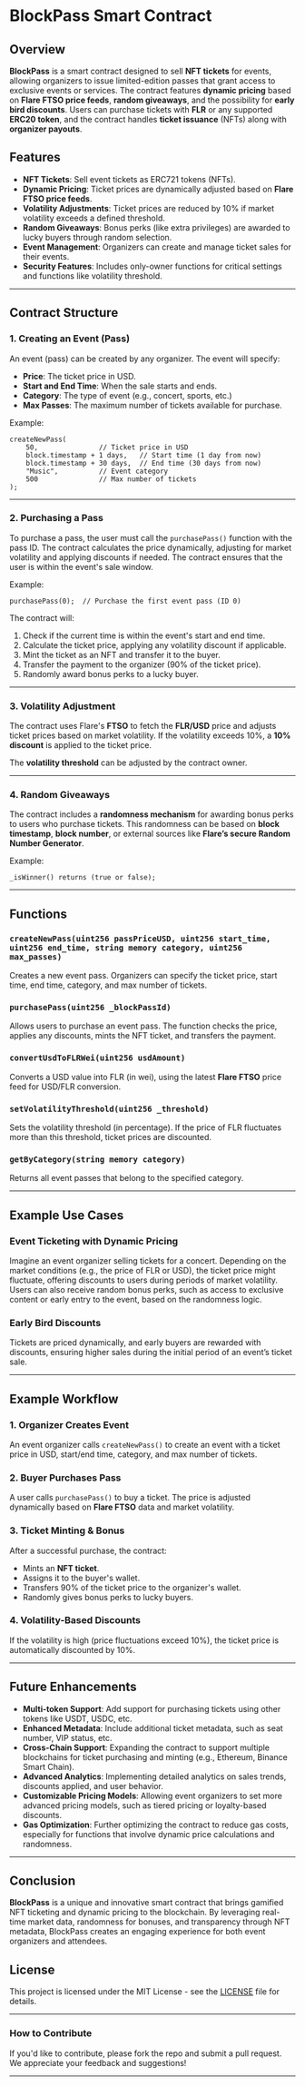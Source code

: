 # BlockPass Smart Contract

## Overview

**BlockPass** is a smart contract designed to sell **NFT tickets** for events, allowing organizers to issue limited-edition passes that grant access to exclusive events or services. The contract features **dynamic pricing** based on **Flare FTSO price feeds**, **random giveaways**, and the possibility for **early bird discounts**. Users can purchase tickets with **FLR** or any supported **ERC20 token**, and the contract handles **ticket issuance** (NFTs) along with **organizer payouts**.

## Features

- **NFT Tickets**: Sell event tickets as ERC721 tokens (NFTs).
- **Dynamic Pricing**: Ticket prices are dynamically adjusted based on **Flare FTSO price feeds**.
- **Volatility Adjustments**: Ticket prices are reduced by 10% if market volatility exceeds a defined threshold.
- **Random Giveaways**: Bonus perks (like extra privileges) are awarded to lucky buyers through random selection.
- **Event Management**: Organizers can create and manage ticket sales for their events.
- **Security Features**: Includes only-owner functions for critical settings and functions like volatility threshold.

---

## Contract Structure

### 1. **Creating an Event (Pass)**

An event (pass) can be created by any organizer. The event will specify:

- **Price**: The ticket price in USD.
- **Start and End Time**: When the sale starts and ends.
- **Category**: The type of event (e.g., concert, sports, etc.)
- **Max Passes**: The maximum number of tickets available for purchase.

Example:

```solidity
createNewPass(
    50,               // Ticket price in USD
    block.timestamp + 1 days,   // Start time (1 day from now)
    block.timestamp + 30 days,  // End time (30 days from now)
    "Music",          // Event category
    500               // Max number of tickets
);
```

---

### 2. **Purchasing a Pass**

To purchase a pass, the user must call the `purchasePass()` function with the pass ID. The contract calculates the price dynamically, adjusting for market volatility and applying discounts if needed. The contract ensures that the user is within the event's sale window.

Example:

```solidity
purchasePass(0);  // Purchase the first event pass (ID 0)
```

The contract will:

1. Check if the current time is within the event's start and end time.
2. Calculate the ticket price, applying any volatility discount if applicable.
3. Mint the ticket as an NFT and transfer it to the buyer.
4. Transfer the payment to the organizer (90% of the ticket price).
5. Randomly award bonus perks to a lucky buyer.

---

### 3. **Volatility Adjustment**

The contract uses Flare's **FTSO** to fetch the **FLR/USD** price and adjusts ticket prices based on market volatility. If the volatility exceeds 10%, a **10% discount** is applied to the ticket price.

The **volatility threshold** can be adjusted by the contract owner.

---

### 4. **Random Giveaways**

The contract includes a **randomness mechanism** for awarding bonus perks to users who purchase tickets. This randomness can be based on **block timestamp**, **block number**, or external sources like **Flare’s secure Random Number Generator**.

Example:

```solidity
_isWinner() returns (true or false);
```

---

## Functions

### `createNewPass(uint256 passPriceUSD, uint256 start_time, uint256 end_time, string memory category, uint256 max_passes)`

Creates a new event pass. Organizers can specify the ticket price, start time, end time, category, and max number of tickets.

### `purchasePass(uint256 _blockPassId)`

Allows users to purchase an event pass. The function checks the price, applies any discounts, mints the NFT ticket, and transfers the payment.

### `convertUsdToFLRWei(uint256 usdAmount)`

Converts a USD value into FLR (in wei), using the latest **Flare FTSO** price feed for USD/FLR conversion.

### `setVolatilityThreshold(uint256 _threshold)`

Sets the volatility threshold (in percentage). If the price of FLR fluctuates more than this threshold, ticket prices are discounted.

### `getByCategory(string memory category)`

Returns all event passes that belong to the specified category.

---

## Example Use Cases

### Event Ticketing with Dynamic Pricing

Imagine an event organizer selling tickets for a concert. Depending on the market conditions (e.g., the price of FLR or USD), the ticket price might fluctuate, offering discounts to users during periods of market volatility. Users can also receive random bonus perks, such as access to exclusive content or early entry to the event, based on the randomness logic.

### Early Bird Discounts

Tickets are priced dynamically, and early buyers are rewarded with discounts, ensuring higher sales during the initial period of an event’s ticket sale.

---

## Example Workflow

### 1. **Organizer Creates Event**

An event organizer calls `createNewPass()` to create an event with a ticket price in USD, start/end time, category, and max number of tickets.

### 2. **Buyer Purchases Pass**

A user calls `purchasePass()` to buy a ticket. The price is adjusted dynamically based on **Flare FTSO** data and market volatility.

### 3. **Ticket Minting & Bonus**

After a successful purchase, the contract:

- Mints an **NFT ticket**.
- Assigns it to the buyer's wallet.
- Transfers 90% of the ticket price to the organizer's wallet.
- Randomly gives bonus perks to lucky buyers.

### 4. **Volatility-Based Discounts**

If the volatility is high (price fluctuations exceed 10%), the ticket price is automatically discounted by 10%.

---

## Future Enhancements

- **Multi-token Support**: Add support for purchasing tickets using other tokens like USDT, USDC, etc.
- **Enhanced Metadata**: Include additional ticket metadata, such as seat number, VIP status, etc.
- **Cross-Chain Support**: Expanding the contract to support multiple blockchains for ticket purchasing and minting (e.g., Ethereum, Binance Smart Chain).
- **Advanced Analytics**: Implementing detailed analytics on sales trends, discounts applied, and user behavior.
- **Customizable Pricing Models**: Allowing event organizers to set more advanced pricing models, such as tiered pricing or loyalty-based discounts.
- **Gas Optimization**: Further optimizing the contract to reduce gas costs, especially for functions that involve dynamic price calculations and randomness.

---

## Conclusion

**BlockPass** is a unique and innovative smart contract that brings gamified NFT ticketing and dynamic pricing to the blockchain. By leveraging real-time market data, randomness for bonuses, and transparency through NFT metadata, BlockPass creates an engaging experience for both event organizers and attendees.

## License

This project is licensed under the MIT License - see the [LICENSE](LICENSE) file for details.

---

### How to Contribute

If you'd like to contribute, please fork the repo and submit a pull request. We appreciate your feedback and suggestions!

---
